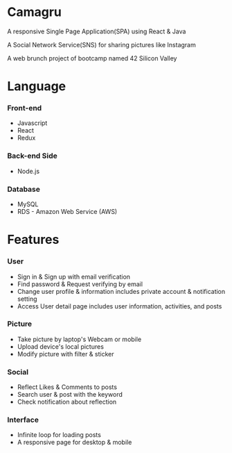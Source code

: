 # Camagru

A responsive Single Page Application(SPA) using React & Java

A Social Network Service(SNS) for sharing pictures like Instagram

A web brunch project of bootcamp named 42 Silicon Valley

# Language
### Front-end
* Javascript
* React
* Redux

### Back-end Side
* Node.js

### Database
* MySQL
* RDS - Amazon Web Service (AWS)

# Features
### User
* Sign in & Sign up with email verification
* Find password & Request verifying by email
* Change user profile & information includes private account & notification setting
* Access User detail page includes user information, activities, and posts

### Picture
* Take picture by laptop's Webcam or mobile
* Upload device's local pictures
* Modify picture with filter & sticker

### Social
* Reflect Likes & Comments to posts
* Search user & post with the keyword
* Check notification about reflection

### Interface
* Infinite loop for loading posts
* A responsive page for desktop & mobile
